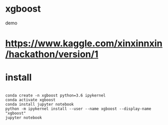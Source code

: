 # xgboost
demo

# https://www.kaggle.com/xinxinnxin/hackathon/version/1

# install
<pre><code>
conda create -n xgboost python=3.6 ipykernel
conda activate xgboost
conda install jupyter notebook
python -m ipykernel install --user --name xgboost --display-name "xgboost"
jupyter notebook
</code></pre>

